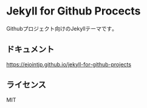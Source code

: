 # Jekyll for Github Procects

Githubプロジェクト向けのJekyllテーマです｡

## ドキュメント

https://ejointjp.github.io/jekyll-for-github-projects

## ライセンス

MIT

